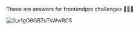 These are answers for frontendpro challenges 🚀🚀🚀

![0_v1gO8GB7uTsWwRC5](https://github.com/Khazendar99/FrontendPro_Challenges/assets/92602037/bbaed940-c76e-4b60-ab3e-15b9e424d4b8)
